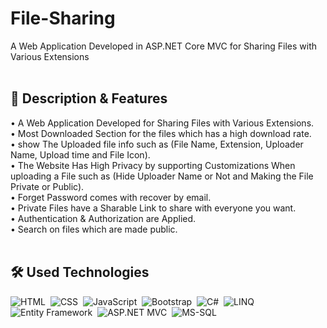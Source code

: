 # File-Sharing
A Web Application Developed in ASP.NET Core MVC for Sharing Files with Various Extensions
<br>
<br>
## 📜 Description & Features

•	A Web Application Developed for Sharing Files with Various Extensions.
<br>
•	Most Downloaded Section for the files which has a high download rate.
<br>
•	show The Uploaded file info such as (File Name, Extension, Uploader Name, Upload time and File Icon).
<br>
•	The Website Has High Privacy by supporting Customizations When uploading a File such as (Hide Uploader Name or Not and Making the File Private or Public).
<br>
•	Forget Password comes with recover by email.
<br>
•	Private Files have a Sharable Link to share with everyone you want.
<br>
•	Authentication & Authorization are Applied.
<br>
•	Search on files which are made public.
 <br>
 <br>
## 🛠 Used Technologies

![HTML](https://img.shields.io/badge/-HTML-05122A?style=flat&logo=HTML5)&nbsp;
![CSS](https://img.shields.io/badge/-CSS-05122A?style=flat&logo=CSS3&logoColor=1572B6)&nbsp;
![JavaScript](https://img.shields.io/badge/-JavaScript-05122A?style=flat&logo=javascript)&nbsp;
![Bootstrap](https://img.shields.io/badge/-Bootstrap-05122A?style=flat&logo=bootstrap&logoColor=563D7C)&nbsp;
![C#](https://img.shields.io/badge/-csharp-05122A?style=flat&logo=Csharp)&nbsp;
![LINQ](https://img.shields.io/badge/-LINQ-05122A?style=flat)&nbsp;
![Entity Framework](https://img.shields.io/badge/-Entity%20Framework-05122A?style=flat)&nbsp;
![ASP.NET MVC](https://img.shields.io/badge/-ASP.NET%20MVC-05122A?style=flat)&nbsp;
![MS-SQL](https://img.shields.io/badge/-MS%20SQL-05122A?style=flat&logo=microsoft-sql-server)&nbsp;
<br>
<br>
